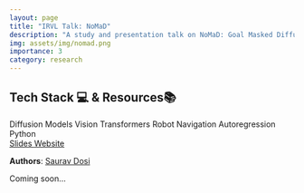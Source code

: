 ```yaml
---
layout: page
title: "IRVL Talk: NoMaD"
description: "A study and presentation talk on NoMaD: Goal Masked Diffusion Policies for Navigation and Exploration."
img: assets/img/nomad.png
importance: 3
category: research
---
```

<section id="badgeproj-section">
<h2 class="badgeproj-title">Tech Stack 💻 & Resources📚</h2>
  <div class="badgeproj-container">
    <span class="badgeproj">Diffusion Models</span>
    <span class="badgeproj">Vision Transformers</span>
    <span class="badgeproj">Robot Navigation</span>
    <span class="badgeproj">Autoregression</span>
    <span class="badgeproj">Python</span>
  </div>
<!-- Links Section -->
  <div class="linksproj-container">
    <a href="https://docs.google.com/presentation/d/1QXwftYEahx1xHZiyAg8xkmUdyW5NxGyMU7QJPk0AUGg/edit?usp=sharing" target="_blank" class="linkproj">
      <i class="fas fa-file-powerpoint"></i> Slides
    </a>
    <a href="https://general-navigation-models.github.io/nomad/" target="_blank" class="linkproj">
      <i class="fas fa-globe"></i> Website
    </a>
  </div>
</section>

**Authors**: <a href="https://sauravdosi.github.io/">Saurav Dosi</a>

Coming soon...